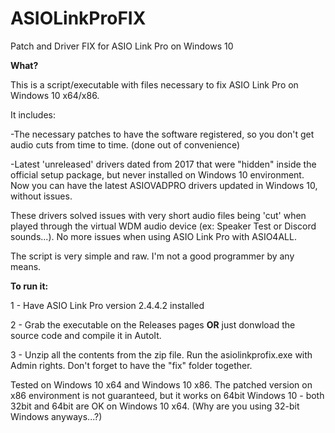 # ASIOLinkProFIX
 Patch and Driver FIX for ASIO Link Pro on Windows 10
 
**What?**

This is a script/executable with files necessary to fix ASIO Link Pro on Windows 10 x64/x86.

It includes:

-The necessary patches to have the software registered, so you don't get audio cuts from time to time. (done out of convenience)

-Latest 'unreleased' drivers dated from 2017 that were "hidden" inside the official setup package, but never installed on Windows 10 environment. Now you can have the latest ASIOVADPRO drivers updated in Windows 10, without issues.

These drivers solved issues with very short audio files being 'cut' when played through the virtual WDM audio device (ex: Speaker Test or Discord sounds...). No more issues when using ASIO Link Pro with ASIO4ALL.

The script is very simple and raw. I'm not a good programmer by any means.

**To run it:**

1 - Have ASIO Link Pro version 2.4.4.2 installed

2 - Grab the executable on the Releases pages **OR** just donwload the source code and compile it in AutoIt.

3 - Unzip all the contents from the zip file. Run the asiolinkprofix.exe with Admin rights. Don't forget to have the "fix" folder together.

Tested on Windows 10 x64 and Windows 10 x86.
The patched version on x86 environment is not guaranteed, but it works on 64bit Windows 10 - both 32bit and 64bit are OK on Windows 10 x64. (Why are you using 32-bit Windows anyways...?)
